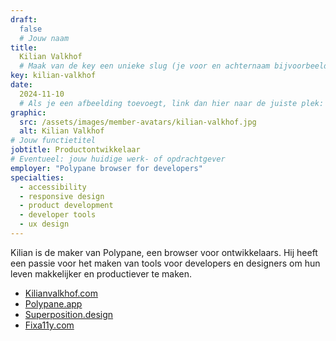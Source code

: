 ```yaml
---
draft:
  false
  # Jouw naam
title:
  Kilian Valkhof
  # Maak van de key een unieke slug (je voor en achternaam bijvoorbeeld). Hiermee wordt de Nederlandse aan de Engelse versie van deze pagina gekoppeld.
key: kilian-valkhof
date:
  2024-11-10
  # Als je een afbeelding toevoegt, link dan hier naar de juiste plek:
graphic:
  src: /assets/images/member-avatars/kilian-valkhof.jpg
  alt: Kilian Valkhof
# Jouw functietitel
jobtitle: Productontwikkelaar
# Eventueel: jouw huidige werk- of opdrachtgever
employer: "Polypane browser for developers"
specialties:
  - accessibility
  - responsive design
  - product development
  - developer tools
  - ux design
---
```


Kilian is de maker van Polypane, een browser voor ontwikkelaars. Hij heeft een passie voor het maken van tools voor developers en designers om hun leven makkelijker en productiever te maken.

- [Kilianvalkhof.com](https://kilianvalkhof.com)
- [Polypane.app](https://polypane.app)
- [Superposition.design](https://superposition.design)
- [Fixa11y.com](https://fixa11y.com)
